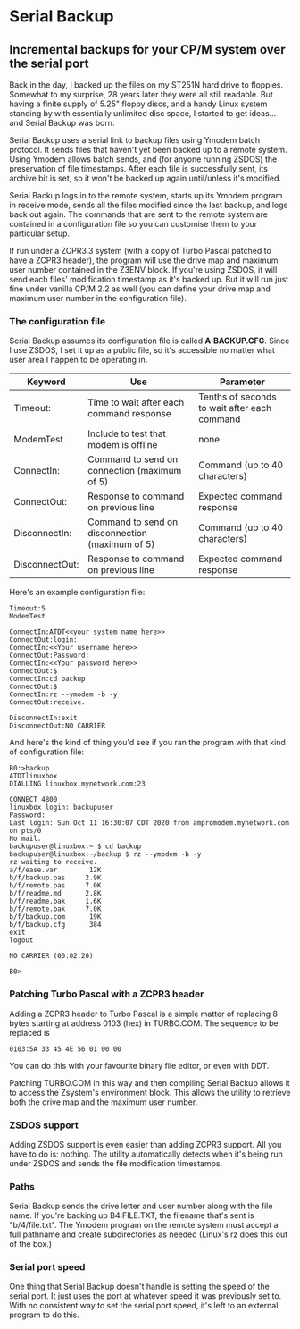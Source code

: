# Serial Backup

## Incremental backups for your CP/M system over the serial port

Back in the day, I backed up the files on my ST251N hard drive to 
floppies. Somewhat to my surprise, 28 years later they were all 
still readable. But having a finite supply of 5.25" floppy discs, 
and a handy Linux system standing by with essentially unlimited 
disc space, I started to get ideas... and Serial Backup was born.

Serial Backup uses a serial link to backup files using Ymodem 
batch protocol. It sends files that haven't yet been backed up to a 
remote system. Using Ymodem allows batch sends, and (for anyone 
running ZSDOS) the preservation of file timestamps.  After each 
file is successfully sent, its archive bit is set, so it won't be 
backed up again until/unless it's modified.

Serial Backup logs in to the remote system, starts up its Ymodem 
program in receive mode, sends all the files modified since the 
last backup, and logs back out again. The commands that are sent 
to the remote system are contained in a configuration file so you 
can customise them to your particular setup.

If run under a ZCPR3.3 system (with a copy of Turbo Pascal 
patched to have a ZCPR3 header), the program will use the drive 
map and maximum user number contained in the Z3ENV block. If 
you're using ZSDOS, it will send each files' modification 
timestamp as it's backed up. But it will run just fine under 
vanilla CP/M 2.2 as well (you can define your drive map and 
maximum user number in the configuration file).

### The configuration file

Serial Backup assumes its configuration file is called 
**A:BACKUP.CFG**. Since I use ZSDOS, I set it up as a public 
file, so it's accessible no matter what user area I happen to be 
operating in.

| Keyword     | Use | Parameter |
| ----------- | ---------------------------------------- | -------------------------------------------- |
| Timeout:    | Time to wait after each command response | Tenths of seconds to wait after each command |
| ModemTest   | Include to test that modem is offline | none |
| ConnectIn:  | Command to send on connection (maximum of 5) | Command (up to 40 characters) |
| ConnectOut: | Response to command on previous line | Expected command response |
| DisconnectIn:  | Command to send on disconnection (maximum of 5) | Command (up to 40 characters) |
| DisconnectOut: | Response to command on previous line | Expected command response |

Here's an example configuration file:

    Timeout:5
    ModemTest
    
    ConnectIn:ATDT<<your system name here>>
    ConnectOut:login:
    ConnectIn:<<Your username here>>
    ConnectOut:Password:
    ConnectIn:<<Your password here>>
    ConnectOut:$
    ConnectIn:cd backup
    ConnectOut:$
    ConnectIn:rz --ymodem -b -y
    ConnectOut:receive.
    
    DisconnectIn:exit
    DisconnectOut:NO CARRIER

And here's the kind of thing you'd see if you ran the program 
with that kind of configuration file:

    B0:>backup
    ATDTlinuxbox
    DIALLING linuxbox.mynetwork.com:23
    
    CONNECT 4800
    linuxbox login: backupuser
    Password:
    Last login: Sun Oct 11 16:30:07 CDT 2020 from ampromodem.mynetwork.com on pts/0
    No mail.
    backupuser@linuxbox:~ $ cd backup
    backupuser@linuxbox:~/backup $ rz --ymodem -b -y
    rz waiting to receive.
    a/f/ease.var        12K
    b/f/backup.pas     2.9K
    b/f/remote.pas     7.0K
    b/f/readme.md      2.8K
    b/f/readme.bak     1.6K
    b/f/remote.bak     7.0K
    b/f/backup.com      19K
    b/f/backup.cfg      384
    exit
    logout
    
    NO CARRIER (00:02:20)
    
    B0>

### Patching Turbo Pascal with a ZCPR3 header

Adding a ZCPR3 header to Turbo Pascal is a simple matter of 
replacing 8 bytes starting at address 0103 (hex) in TURBO.COM. 
The sequence to be replaced is

    0103:5A 33 45 4E 56 01 00 00

You can do this with your favourite binary file editor, or even 
with DDT.

Patching TURBO.COM in this way and then compiling Serial Backup 
allows it to access the Zsystem's environment block. This allows 
the utility to retrieve both the drive map and the maximum user 
number.

### ZSDOS support

Adding ZSDOS support is even easier than adding ZCPR3 support. 
All you have to do is: nothing. The utility automatically detects 
when it's being run under ZSDOS and sends the file modification 
timestamps.

### Paths

Serial Backup sends the drive letter and user number along with 
the file name. If you're backing up B4:FILE.TXT, the filename 
that's sent is "b/4/file.txt". The Ymodem program on the remote 
system must accept a full pathname and create subdirectories as 
needed (Linux's rz does this out of the box.)

### Serial port speed

One thing that Serial Backup doesn't handle is setting the speed 
of the serial port. It just uses the port at whatever speed it 
was previously set to. With no consistent way to set the serial 
port speed, it's left to an external program to do this.
